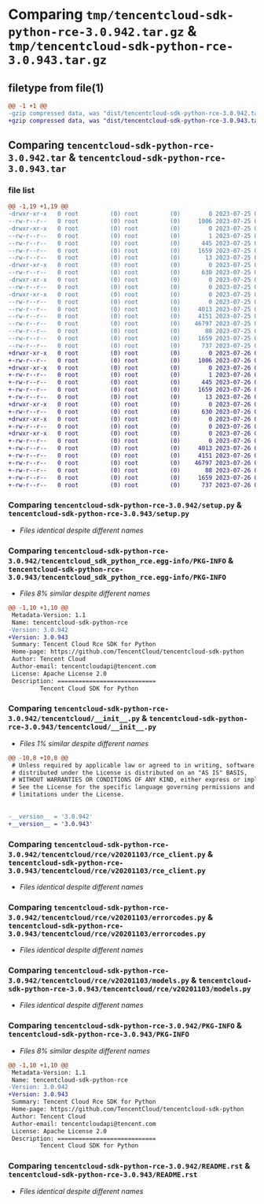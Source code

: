 # Comparing `tmp/tencentcloud-sdk-python-rce-3.0.942.tar.gz` & `tmp/tencentcloud-sdk-python-rce-3.0.943.tar.gz`

## filetype from file(1)

```diff
@@ -1 +1 @@
-gzip compressed data, was "dist/tencentcloud-sdk-python-rce-3.0.942.tar", last modified: Tue Jul 25 04:23:18 2023, max compression
+gzip compressed data, was "dist/tencentcloud-sdk-python-rce-3.0.943.tar", last modified: Wed Jul 26 00:42:31 2023, max compression
```

## Comparing `tencentcloud-sdk-python-rce-3.0.942.tar` & `tencentcloud-sdk-python-rce-3.0.943.tar`

### file list

```diff
@@ -1,19 +1,19 @@
-drwxr-xr-x   0 root         (0) root         (0)        0 2023-07-25 04:23:18.000000 tencentcloud-sdk-python-rce-3.0.942/
--rw-r--r--   0 root         (0) root         (0)     1006 2023-07-25 04:23:18.000000 tencentcloud-sdk-python-rce-3.0.942/setup.py
-drwxr-xr-x   0 root         (0) root         (0)        0 2023-07-25 04:23:18.000000 tencentcloud-sdk-python-rce-3.0.942/tencentcloud_sdk_python_rce.egg-info/
--rw-r--r--   0 root         (0) root         (0)        1 2023-07-25 04:23:18.000000 tencentcloud-sdk-python-rce-3.0.942/tencentcloud_sdk_python_rce.egg-info/dependency_links.txt
--rw-r--r--   0 root         (0) root         (0)      445 2023-07-25 04:23:18.000000 tencentcloud-sdk-python-rce-3.0.942/tencentcloud_sdk_python_rce.egg-info/SOURCES.txt
--rw-r--r--   0 root         (0) root         (0)     1659 2023-07-25 04:23:18.000000 tencentcloud-sdk-python-rce-3.0.942/tencentcloud_sdk_python_rce.egg-info/PKG-INFO
--rw-r--r--   0 root         (0) root         (0)       13 2023-07-25 04:23:18.000000 tencentcloud-sdk-python-rce-3.0.942/tencentcloud_sdk_python_rce.egg-info/top_level.txt
-drwxr-xr-x   0 root         (0) root         (0)        0 2023-07-25 04:23:18.000000 tencentcloud-sdk-python-rce-3.0.942/tencentcloud/
--rw-r--r--   0 root         (0) root         (0)      630 2023-07-25 04:23:18.000000 tencentcloud-sdk-python-rce-3.0.942/tencentcloud/__init__.py
-drwxr-xr-x   0 root         (0) root         (0)        0 2023-07-25 04:23:18.000000 tencentcloud-sdk-python-rce-3.0.942/tencentcloud/rce/
--rw-r--r--   0 root         (0) root         (0)        0 2023-07-25 04:23:18.000000 tencentcloud-sdk-python-rce-3.0.942/tencentcloud/rce/__init__.py
-drwxr-xr-x   0 root         (0) root         (0)        0 2023-07-25 04:23:18.000000 tencentcloud-sdk-python-rce-3.0.942/tencentcloud/rce/v20201103/
--rw-r--r--   0 root         (0) root         (0)        0 2023-07-25 04:23:18.000000 tencentcloud-sdk-python-rce-3.0.942/tencentcloud/rce/v20201103/__init__.py
--rw-r--r--   0 root         (0) root         (0)     4013 2023-07-25 04:23:18.000000 tencentcloud-sdk-python-rce-3.0.942/tencentcloud/rce/v20201103/rce_client.py
--rw-r--r--   0 root         (0) root         (0)     4151 2023-07-25 04:23:18.000000 tencentcloud-sdk-python-rce-3.0.942/tencentcloud/rce/v20201103/errorcodes.py
--rw-r--r--   0 root         (0) root         (0)    46797 2023-07-25 04:23:18.000000 tencentcloud-sdk-python-rce-3.0.942/tencentcloud/rce/v20201103/models.py
--rw-r--r--   0 root         (0) root         (0)       88 2023-07-25 04:23:18.000000 tencentcloud-sdk-python-rce-3.0.942/setup.cfg
--rw-r--r--   0 root         (0) root         (0)     1659 2023-07-25 04:23:18.000000 tencentcloud-sdk-python-rce-3.0.942/PKG-INFO
--rw-r--r--   0 root         (0) root         (0)      737 2023-07-25 04:23:18.000000 tencentcloud-sdk-python-rce-3.0.942/README.rst
+drwxr-xr-x   0 root         (0) root         (0)        0 2023-07-26 00:42:31.000000 tencentcloud-sdk-python-rce-3.0.943/
+-rw-r--r--   0 root         (0) root         (0)     1006 2023-07-26 00:42:31.000000 tencentcloud-sdk-python-rce-3.0.943/setup.py
+drwxr-xr-x   0 root         (0) root         (0)        0 2023-07-26 00:42:31.000000 tencentcloud-sdk-python-rce-3.0.943/tencentcloud_sdk_python_rce.egg-info/
+-rw-r--r--   0 root         (0) root         (0)        1 2023-07-26 00:42:31.000000 tencentcloud-sdk-python-rce-3.0.943/tencentcloud_sdk_python_rce.egg-info/dependency_links.txt
+-rw-r--r--   0 root         (0) root         (0)      445 2023-07-26 00:42:31.000000 tencentcloud-sdk-python-rce-3.0.943/tencentcloud_sdk_python_rce.egg-info/SOURCES.txt
+-rw-r--r--   0 root         (0) root         (0)     1659 2023-07-26 00:42:31.000000 tencentcloud-sdk-python-rce-3.0.943/tencentcloud_sdk_python_rce.egg-info/PKG-INFO
+-rw-r--r--   0 root         (0) root         (0)       13 2023-07-26 00:42:31.000000 tencentcloud-sdk-python-rce-3.0.943/tencentcloud_sdk_python_rce.egg-info/top_level.txt
+drwxr-xr-x   0 root         (0) root         (0)        0 2023-07-26 00:42:31.000000 tencentcloud-sdk-python-rce-3.0.943/tencentcloud/
+-rw-r--r--   0 root         (0) root         (0)      630 2023-07-26 00:42:31.000000 tencentcloud-sdk-python-rce-3.0.943/tencentcloud/__init__.py
+drwxr-xr-x   0 root         (0) root         (0)        0 2023-07-26 00:42:31.000000 tencentcloud-sdk-python-rce-3.0.943/tencentcloud/rce/
+-rw-r--r--   0 root         (0) root         (0)        0 2023-07-26 00:42:31.000000 tencentcloud-sdk-python-rce-3.0.943/tencentcloud/rce/__init__.py
+drwxr-xr-x   0 root         (0) root         (0)        0 2023-07-26 00:42:31.000000 tencentcloud-sdk-python-rce-3.0.943/tencentcloud/rce/v20201103/
+-rw-r--r--   0 root         (0) root         (0)        0 2023-07-26 00:42:31.000000 tencentcloud-sdk-python-rce-3.0.943/tencentcloud/rce/v20201103/__init__.py
+-rw-r--r--   0 root         (0) root         (0)     4013 2023-07-26 00:42:31.000000 tencentcloud-sdk-python-rce-3.0.943/tencentcloud/rce/v20201103/rce_client.py
+-rw-r--r--   0 root         (0) root         (0)     4151 2023-07-26 00:42:31.000000 tencentcloud-sdk-python-rce-3.0.943/tencentcloud/rce/v20201103/errorcodes.py
+-rw-r--r--   0 root         (0) root         (0)    46797 2023-07-26 00:42:31.000000 tencentcloud-sdk-python-rce-3.0.943/tencentcloud/rce/v20201103/models.py
+-rw-r--r--   0 root         (0) root         (0)       88 2023-07-26 00:42:31.000000 tencentcloud-sdk-python-rce-3.0.943/setup.cfg
+-rw-r--r--   0 root         (0) root         (0)     1659 2023-07-26 00:42:31.000000 tencentcloud-sdk-python-rce-3.0.943/PKG-INFO
+-rw-r--r--   0 root         (0) root         (0)      737 2023-07-26 00:42:31.000000 tencentcloud-sdk-python-rce-3.0.943/README.rst
```

### Comparing `tencentcloud-sdk-python-rce-3.0.942/setup.py` & `tencentcloud-sdk-python-rce-3.0.943/setup.py`

 * *Files identical despite different names*

### Comparing `tencentcloud-sdk-python-rce-3.0.942/tencentcloud_sdk_python_rce.egg-info/PKG-INFO` & `tencentcloud-sdk-python-rce-3.0.943/tencentcloud_sdk_python_rce.egg-info/PKG-INFO`

 * *Files 8% similar despite different names*

```diff
@@ -1,10 +1,10 @@
 Metadata-Version: 1.1
 Name: tencentcloud-sdk-python-rce
-Version: 3.0.942
+Version: 3.0.943
 Summary: Tencent Cloud Rce SDK for Python
 Home-page: https://github.com/TencentCloud/tencentcloud-sdk-python
 Author: Tencent Cloud
 Author-email: tencentcloudapi@tencent.com
 License: Apache License 2.0
 Description: ============================
         Tencent Cloud SDK for Python
```

### Comparing `tencentcloud-sdk-python-rce-3.0.942/tencentcloud/__init__.py` & `tencentcloud-sdk-python-rce-3.0.943/tencentcloud/__init__.py`

 * *Files 1% similar despite different names*

```diff
@@ -10,8 +10,8 @@
 # Unless required by applicable law or agreed to in writing, software
 # distributed under the License is distributed on an "AS IS" BASIS,
 # WITHOUT WARRANTIES OR CONDITIONS OF ANY KIND, either express or implied.
 # See the License for the specific language governing permissions and
 # limitations under the License.
 
 
-__version__ = '3.0.942'
+__version__ = '3.0.943'
```

### Comparing `tencentcloud-sdk-python-rce-3.0.942/tencentcloud/rce/v20201103/rce_client.py` & `tencentcloud-sdk-python-rce-3.0.943/tencentcloud/rce/v20201103/rce_client.py`

 * *Files identical despite different names*

### Comparing `tencentcloud-sdk-python-rce-3.0.942/tencentcloud/rce/v20201103/errorcodes.py` & `tencentcloud-sdk-python-rce-3.0.943/tencentcloud/rce/v20201103/errorcodes.py`

 * *Files identical despite different names*

### Comparing `tencentcloud-sdk-python-rce-3.0.942/tencentcloud/rce/v20201103/models.py` & `tencentcloud-sdk-python-rce-3.0.943/tencentcloud/rce/v20201103/models.py`

 * *Files identical despite different names*

### Comparing `tencentcloud-sdk-python-rce-3.0.942/PKG-INFO` & `tencentcloud-sdk-python-rce-3.0.943/PKG-INFO`

 * *Files 8% similar despite different names*

```diff
@@ -1,10 +1,10 @@
 Metadata-Version: 1.1
 Name: tencentcloud-sdk-python-rce
-Version: 3.0.942
+Version: 3.0.943
 Summary: Tencent Cloud Rce SDK for Python
 Home-page: https://github.com/TencentCloud/tencentcloud-sdk-python
 Author: Tencent Cloud
 Author-email: tencentcloudapi@tencent.com
 License: Apache License 2.0
 Description: ============================
         Tencent Cloud SDK for Python
```

### Comparing `tencentcloud-sdk-python-rce-3.0.942/README.rst` & `tencentcloud-sdk-python-rce-3.0.943/README.rst`

 * *Files identical despite different names*

